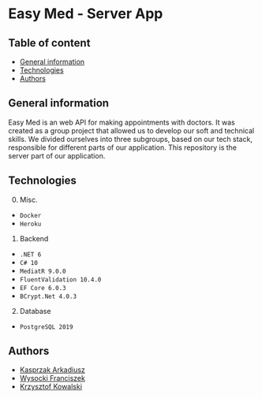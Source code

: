# Easy Med - Server App

## Table of content

* [General information](#general-information)
* [Technologies](#technologies)
* [Authors](#authors)

## General information
Easy Med is an web API for making appointments with doctors. It was created as a group project that allowed us to develop our soft and technical skills. 
We divided ourselves into three subgroups, based on our tech stack, responsible for different parts of our application. This repository is the server part of our application.

## Technologies
0. Misc.
  * `Docker`
  * `Heroku`

1. Backend
  * `.NET 6`
  * `C# 10`
  * `MediatR 9.0.0`
  * `FluentValidation 10.4.0`
  * `EF Core 6.0.3`
  * `BCrypt.Net 4.0.3`
  
2. Database
  * `PostgreSQL 2019`

## Authors
  - [Kasprzak Arkadiusz](https://github.com/Kasprzak-Arkadiusz)
  - [Wysocki Franciszek](https://github.com/wysockif)
  - [Krzysztof Kowalski](https://github.com/KKofta)
